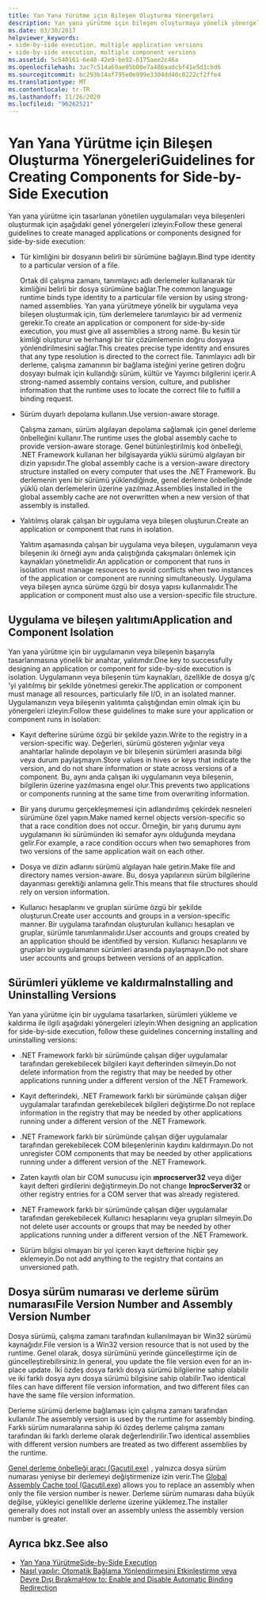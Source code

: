 ```yaml
---
title: Yan Yana Yürütme için Bileşen Oluşturma Yönergeleri
description: Yan yana yürütme için bileşen oluşturmaya yönelik yönergeleri gözden geçirin. Örneğin, tür kimliğini belirli bir dosya sürümüne bağlayın veya sürüm algılayan depolama kullanın.
ms.date: 03/30/2017
helpviewer_keywords:
- side-by-side execution, multiple application versions
- side-by-side execution, multiple component versions
ms.assetid: 5c540161-6e40-42e9-be92-6175aee2c46a
ms.openlocfilehash: 3ac7c514a69ae05b00e7a486aadcbf41e5d1cbd6
ms.sourcegitcommit: bc293b14af795e0e999e3304dd40c0222cf2ffe4
ms.translationtype: MT
ms.contentlocale: tr-TR
ms.lasthandoff: 11/26/2020
ms.locfileid: "96262521"
---
```

# <a name="guidelines-for-creating-components-for-side-by-side-execution"></a><span data-ttu-id="f139b-104">Yan Yana Yürütme için Bileşen Oluşturma Yönergeleri</span><span class="sxs-lookup"><span data-stu-id="f139b-104">Guidelines for Creating Components for Side-by-Side Execution</span></span>

<span data-ttu-id="f139b-105">Yan yana yürütme için tasarlanan yönetilen uygulamaları veya bileşenleri oluşturmak için aşağıdaki genel yönergeleri izleyin:</span><span class="sxs-lookup"><span data-stu-id="f139b-105">Follow these general guidelines to create managed applications or components designed for side-by-side execution:</span></span>  
  
- <span data-ttu-id="f139b-106">Tür kimliğini bir dosyanın belirli bir sürümüne bağlayın.</span><span class="sxs-lookup"><span data-stu-id="f139b-106">Bind type identity to a particular version of a file.</span></span>  
  
     <span data-ttu-id="f139b-107">Ortak dil çalışma zamanı, tanımlayıcı adlı derlemeler kullanarak tür kimliğini belirli bir dosya sürümüne bağlar.</span><span class="sxs-lookup"><span data-stu-id="f139b-107">The common language runtime binds type identity to a particular file version by using strong-named assemblies.</span></span> <span data-ttu-id="f139b-108">Yan yana yürütmeye yönelik bir uygulama veya bileşen oluşturmak için, tüm derlemelere tanımlayıcı bir ad vermeniz gerekir.</span><span class="sxs-lookup"><span data-stu-id="f139b-108">To create an application or component for side-by-side execution, you must give all assemblies a strong name.</span></span> <span data-ttu-id="f139b-109">Bu kesin tür kimliği oluşturur ve herhangi bir tür çözümlemenin doğru dosyaya yönlendirilmesini sağlar.</span><span class="sxs-lookup"><span data-stu-id="f139b-109">This creates precise type identity and ensures that any type resolution is directed to the correct file.</span></span> <span data-ttu-id="f139b-110">Tanımlayıcı adlı bir derleme, çalışma zamanının bir bağlama isteğini yerine getiren doğru dosyayı bulmak için kullandığı sürüm, kültür ve Yayımcı bilgilerini içerir.</span><span class="sxs-lookup"><span data-stu-id="f139b-110">A strong-named assembly contains version, culture, and publisher information that the runtime uses to locate the correct file to fulfill a binding request.</span></span>  
  
- <span data-ttu-id="f139b-111">Sürüm duyarlı depolama kullanın.</span><span class="sxs-lookup"><span data-stu-id="f139b-111">Use version-aware storage.</span></span>  
  
     <span data-ttu-id="f139b-112">Çalışma zamanı, sürüm algılayan depolama sağlamak için genel derleme önbelleğini kullanır.</span><span class="sxs-lookup"><span data-stu-id="f139b-112">The runtime uses the global assembly cache to provide version-aware storage.</span></span> <span data-ttu-id="f139b-113">Genel bütünleştirilmiş kod önbelleği, .NET Framework kullanan her bilgisayarda yüklü sürümü algılayan bir dizin yapısıdır.</span><span class="sxs-lookup"><span data-stu-id="f139b-113">The global assembly cache is a version-aware directory structure installed on every computer that uses the .NET Framework.</span></span> <span data-ttu-id="f139b-114">Bu derlemenin yeni bir sürümü yüklendiğinde, genel derleme önbelleğinde yüklü olan derlemelerin üzerine yazılmaz.</span><span class="sxs-lookup"><span data-stu-id="f139b-114">Assemblies installed in the global assembly cache are not overwritten when a new version of that assembly is installed.</span></span>  
  
- <span data-ttu-id="f139b-115">Yalıtılmış olarak çalışan bir uygulama veya bileşen oluşturun.</span><span class="sxs-lookup"><span data-stu-id="f139b-115">Create an application or component that runs in isolation.</span></span>  
  
     <span data-ttu-id="f139b-116">Yalıtım aşamasında çalışan bir uygulama veya bileşen, uygulamanın veya bileşenin iki örneği aynı anda çalıştığında çakışmaları önlemek için kaynakları yönetmelidir.</span><span class="sxs-lookup"><span data-stu-id="f139b-116">An application or component that runs in isolation must manage resources to avoid conflicts when two instances of the application or component are running simultaneously.</span></span> <span data-ttu-id="f139b-117">Uygulama veya bileşen ayrıca sürüme özgü bir dosya yapısı kullanmalıdır.</span><span class="sxs-lookup"><span data-stu-id="f139b-117">The application or component must also use a version-specific file structure.</span></span>  
  
## <a name="application-and-component-isolation"></a><span data-ttu-id="f139b-118">Uygulama ve bileşen yalıtımı</span><span class="sxs-lookup"><span data-stu-id="f139b-118">Application and Component Isolation</span></span>  

 <span data-ttu-id="f139b-119">Yan yana yürütme için bir uygulamanın veya bileşenin başarıyla tasarlanmasına yönelik bir anahtar, yalıtımdır.</span><span class="sxs-lookup"><span data-stu-id="f139b-119">One key to successfully designing an application or component for side-by-side execution is isolation.</span></span> <span data-ttu-id="f139b-120">Uygulamanın veya bileşenin tüm kaynakları, özellikle de dosya g/ç 'yi yalıtılmış bir şekilde yönetmesi gerekir.</span><span class="sxs-lookup"><span data-stu-id="f139b-120">The application or component must manage all resources, particularly file I/O, in an isolated manner.</span></span> <span data-ttu-id="f139b-121">Uygulamanızın veya bileşenin yalıtımta çalıştığından emin olmak için bu yönergeleri izleyin:</span><span class="sxs-lookup"><span data-stu-id="f139b-121">Follow these guidelines to make sure your application or component runs in isolation:</span></span>  
  
- <span data-ttu-id="f139b-122">Kayıt defterine sürüme özgü bir şekilde yazın.</span><span class="sxs-lookup"><span data-stu-id="f139b-122">Write to the registry in a version-specific way.</span></span> <span data-ttu-id="f139b-123">Değerleri, sürümü gösteren yığınlar veya anahtarlar halinde depolayın ve bir bileşenin sürümleri arasında bilgi veya durum paylaşmayın.</span><span class="sxs-lookup"><span data-stu-id="f139b-123">Store values in hives or keys that indicate the version, and do not share information or state across versions of a component.</span></span> <span data-ttu-id="f139b-124">Bu, aynı anda çalışan iki uygulamanın veya bileşenin, bilgilerin üzerine yazılmasına engel olur.</span><span class="sxs-lookup"><span data-stu-id="f139b-124">This prevents two applications or components running at the same time from overwriting information.</span></span>  
  
- <span data-ttu-id="f139b-125">Bir yarış durumu gerçekleşmemesi için adlandırılmış çekirdek nesneleri sürümüne özel yapın.</span><span class="sxs-lookup"><span data-stu-id="f139b-125">Make named kernel objects version-specific so that a race condition does not occur.</span></span> <span data-ttu-id="f139b-126">Örneğin, bir yarış durumu aynı uygulamanın iki sürümünden iki semafor aynı olduğunda meydana gelir.</span><span class="sxs-lookup"><span data-stu-id="f139b-126">For example, a race condition occurs when two semaphores from two versions of the same application wait on each other.</span></span>  
  
- <span data-ttu-id="f139b-127">Dosya ve dizin adlarını sürümü algılayan hale getirin.</span><span class="sxs-lookup"><span data-stu-id="f139b-127">Make file and directory names version-aware.</span></span> <span data-ttu-id="f139b-128">Bu, dosya yapılarının sürüm bilgilerine dayanması gerektiği anlamına gelir.</span><span class="sxs-lookup"><span data-stu-id="f139b-128">This means that file structures should rely on version information.</span></span>  
  
- <span data-ttu-id="f139b-129">Kullanıcı hesaplarını ve grupları sürüme özgü bir şekilde oluşturun.</span><span class="sxs-lookup"><span data-stu-id="f139b-129">Create user accounts and groups in a version-specific manner.</span></span> <span data-ttu-id="f139b-130">Bir uygulama tarafından oluşturulan kullanıcı hesapları ve gruplar, sürümle tanımlanmalıdır.</span><span class="sxs-lookup"><span data-stu-id="f139b-130">User accounts and groups created by an application should be identified by version.</span></span> <span data-ttu-id="f139b-131">Kullanıcı hesaplarını ve grupları bir uygulamanın sürümleri arasında paylaşmayın.</span><span class="sxs-lookup"><span data-stu-id="f139b-131">Do not share user accounts and groups between versions of an application.</span></span>  
  
## <a name="installing-and-uninstalling-versions"></a><span data-ttu-id="f139b-132">Sürümleri yükleme ve kaldırma</span><span class="sxs-lookup"><span data-stu-id="f139b-132">Installing and Uninstalling Versions</span></span>  

 <span data-ttu-id="f139b-133">Yan yana yürütme için bir uygulama tasarlarken, sürümleri yükleme ve kaldırma ile ilgili aşağıdaki yönergeleri izleyin:</span><span class="sxs-lookup"><span data-stu-id="f139b-133">When designing an application for side-by-side execution, follow these guidelines concerning installing and uninstalling versions:</span></span>  
  
- <span data-ttu-id="f139b-134">.NET Framework farklı bir sürümünde çalışan diğer uygulamalar tarafından gerekebilecek bilgileri kayıt defterinden silmeyin.</span><span class="sxs-lookup"><span data-stu-id="f139b-134">Do not delete information from the registry that may be needed by other applications running under a different version of the .NET Framework.</span></span>  
  
- <span data-ttu-id="f139b-135">Kayıt defterindeki, .NET Framework farklı bir sürümünde çalışan diğer uygulamalar tarafından gerekebilecek bilgileri değiştirme.</span><span class="sxs-lookup"><span data-stu-id="f139b-135">Do not replace information in the registry that may be needed by other applications running under a different version of the .NET Framework.</span></span>  
  
- <span data-ttu-id="f139b-136">.NET Framework farklı bir sürümünde çalışan diğer uygulamalar tarafından gerekebilecek COM bileşenlerinin kaydını kaldırmayın.</span><span class="sxs-lookup"><span data-stu-id="f139b-136">Do not unregister COM components that may be needed by other applications running under a different version of the .NET Framework.</span></span>  
  
- <span data-ttu-id="f139b-137">Zaten kayıtlı olan bir COM sunucusu için **ınprocserver32** veya diğer kayıt defteri girdilerini değiştirmeyin.</span><span class="sxs-lookup"><span data-stu-id="f139b-137">Do not change **InprocServer32** or other registry entries for a COM server that was already registered.</span></span>  
  
- <span data-ttu-id="f139b-138">.NET Framework farklı bir sürümünde çalışan diğer uygulamalar tarafından gerekebilecek Kullanıcı hesaplarını veya grupları silmeyin.</span><span class="sxs-lookup"><span data-stu-id="f139b-138">Do not delete user accounts or groups that may be needed by other applications running under a different version of the .NET Framework.</span></span>  
  
- <span data-ttu-id="f139b-139">Sürüm bilgisi olmayan bir yol içeren kayıt defterine hiçbir şey eklemeyin.</span><span class="sxs-lookup"><span data-stu-id="f139b-139">Do not add anything to the registry that contains an unversioned path.</span></span>  
  
## <a name="file-version-number-and-assembly-version-number"></a><span data-ttu-id="f139b-140">Dosya sürüm numarası ve derleme sürüm numarası</span><span class="sxs-lookup"><span data-stu-id="f139b-140">File Version Number and Assembly Version Number</span></span>  

 <span data-ttu-id="f139b-141">Dosya sürümü, çalışma zamanı tarafından kullanılmayan bir Win32 sürümü kaynağıdır.</span><span class="sxs-lookup"><span data-stu-id="f139b-141">File version is a Win32 version resource that is not used by the runtime.</span></span> <span data-ttu-id="f139b-142">Genel olarak, dosya sürümünü yerinde güncelleştirme için de güncelleştirebilirsiniz.</span><span class="sxs-lookup"><span data-stu-id="f139b-142">In general, you update the file version even for an in-place update.</span></span> <span data-ttu-id="f139b-143">İki özdeş dosya farklı dosya sürümü bilgilerine sahip olabilir ve iki farklı dosya aynı dosya sürümü bilgisine sahip olabilir.</span><span class="sxs-lookup"><span data-stu-id="f139b-143">Two identical files can have different file version information, and two different files can have the same file version information.</span></span>  
  
 <span data-ttu-id="f139b-144">Derleme sürümü derleme bağlaması için çalışma zamanı tarafından kullanılır.</span><span class="sxs-lookup"><span data-stu-id="f139b-144">The assembly version is used by the runtime for assembly binding.</span></span> <span data-ttu-id="f139b-145">Farklı sürüm numaralarına sahip iki özdeş derleme çalışma zamanı tarafından iki farklı derleme olarak değerlendirilir.</span><span class="sxs-lookup"><span data-stu-id="f139b-145">Two identical assemblies with different version numbers are treated as two different assemblies by the runtime.</span></span>  
  
 <span data-ttu-id="f139b-146">[Genel derleme önbelleği aracı (Gacutil.exe)](../tools/gacutil-exe-gac-tool.md) , yalnızca dosya sürüm numarası yeniyse bir derlemeyi değiştirmenize izin verir.</span><span class="sxs-lookup"><span data-stu-id="f139b-146">The [Global Assembly Cache tool (Gacutil.exe)](../tools/gacutil-exe-gac-tool.md) allows you to replace an assembly when only the file version number is newer.</span></span> <span data-ttu-id="f139b-147">Derleme sürüm numarası daha büyük değilse, yükleyici genellikle derleme üzerine yüklemez.</span><span class="sxs-lookup"><span data-stu-id="f139b-147">The installer generally does not install over an assembly unless the assembly version number is greater.</span></span>  
  
## <a name="see-also"></a><span data-ttu-id="f139b-148">Ayrıca bkz.</span><span class="sxs-lookup"><span data-stu-id="f139b-148">See also</span></span>

- [<span data-ttu-id="f139b-149">Yan Yana Yürütme</span><span class="sxs-lookup"><span data-stu-id="f139b-149">Side-by-Side Execution</span></span>](side-by-side-execution.md)
- [<span data-ttu-id="f139b-150">Nasıl yapılır: Otomatik Bağlama Yönlendirmesini Etkinleştirme veya Devre Dışı Bırakma</span><span class="sxs-lookup"><span data-stu-id="f139b-150">How to: Enable and Disable Automatic Binding Redirection</span></span>](../configure-apps/how-to-enable-and-disable-automatic-binding-redirection.md)
